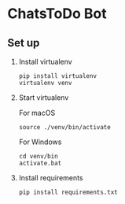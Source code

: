 # ChatsToDo Bot

## Set up

1. Install virtualenv

    ```
    pip install virtualenv
    virtualenv venv
    ```

1. Start virtualenv

    For macOS
    ```
    source ./venv/bin/activate
    ```

    For Windows
    ```
    cd venv/bin
    activate.bat
    ```

1. Install requirements

    ```
    pip install requirements.txt
    ```

